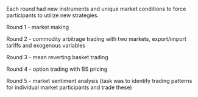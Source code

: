 Each round had new instruments and unique market conditions to force participants to utilize new strategies. 

Round 1 - market making

Round 2 - commodity arbitrage trading with two markets, export/import tariffs and exogenous variables 

Round 3 - mean reverting basket trading

Round 4 - option trading with BS pricing

Round 5 - market sentiment analysis (task was to identify trading patterns for individual market participants and trade these)
